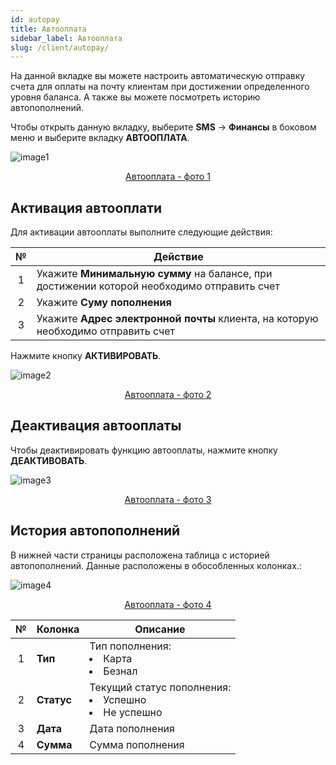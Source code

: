 ```yaml
---
id: autopay
title: Автооплата
sidebar_label: Автооплата
slug: /client/autopay/
---
```


На данной вкладке вы можете настроить автоматическую отправку счета для оплаты на почту клиентам при достижении определенного уровня баланса. А также вы можете посмотреть историю автопополнений.

Чтобы открыть данную вкладку, выберите **SMS** → **Финансы** в боковом меню и выберите вкладку **АВТООПЛАТА**.

![image1](/img/ru/client_finances_autopay/image1.png "Автооплата") <center><u>Автооплата - фото 1</u></center>

## Активация автооплати

Для активации автооплаты выполните следующие действия:

|  №  | Действие |
| :-: | -------- |
| 1 | Укажите **Минимальную сумму** на балансе, при достижении которой необходимо отправить счет |
| 2 | Укажите **Суму пополнения** |
| 3 | Укажите **Адрес электронной почты** клиента, на которую необходимо отправить счет |

Нажмите кнопку **АКТИВИРОВАТЬ**.

![image2](/img/ru/client_finances_autopay/image2.png "Автооплата") <center><u>Автооплата - фото 2</u></center>

## Деактивация автооплаты

Чтобы деактивировать функцию автооплаты, нажмите кнопку **ДЕАКТИВОВАТЬ**.

![image3](/img/ru/client_finances_autopay/image3.png "Автооплата") <center><u>Автооплата - фото 3</u></center>

## История автопополнений

В нижней части страницы расположена таблица с историей автопополнений. Данные расположены в обособленных колонках.:

![image4](/img/ru/client_finances_autopay/image4.png "Автооплата") <center><u>Автооплата - фото 4</u></center>

|  №  | Колонка | Описание |
| :-: | ------- | -------- |
| 1 | **Тип** | Тип пополнения: <li>Карта</li><li>Безнал</li> |
| 2 | **Статус** | Текущий статус пополнения: <li>Успешно</li><li>Не успешно</li> |
| 3 | **Дата** | Дата пополнения |
| 4 | **Сумма** | Сумма пополнения |
